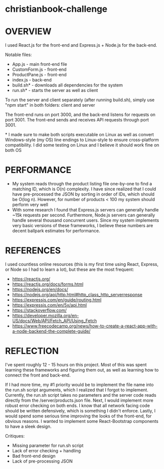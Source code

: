 # christianbook-challenge


# OVERVIEW
I used React.js for the front-end and Express.js + Node.js for the back-end.

Notable files:
- App.js - main front-end file
- CustomForm.js - front-end
- ProductPane.js - front-end
- index.js - back-end
- build.sh* - downloads all dependencies for the system
- run.sh* - starts the server as well as client

To run the server and client separately (after running build.sh), simply use "npm start" in both folders: client and server

The front-end runs on port 3000, and the back-end listens for requests on port 3001. The front-end sends and receives API requests through port 3001. 

\* I made sure to make both scripts executable on Linux as well as convert Windows-style (my OS) line endings to Linux-style to ensure cross-platform compatibility. I did some testing on Linux and I believe it should work fine on both OS

# PERFORMANCE
- My system reads through the product listing file one-by-one to find a matching ID, which is O(n) complexity. I have since realized that I could have pre-processed the JSON by sorting in order of IDs, which should be O(log n). However, for number of products < 100 my system should perform very well
- With some research I found that Express.js servers can generally handle ~15k requests per second. Furthermore, Node.js servers can generally handle several thousand concurrent users. Since my system implements very basic versions of these frameworks, I believe these numbers are decent ballpark estimates for performance.

# REFERENCES
I used countless online resources (this is my first time using React, Express, or Node so I had to learn a lot), but these are the most frequent:
- https://reactjs.org/
- https://reactjs.org/docs/forms.html
- https://nodejs.org/en/docs/
- https://nodejs.org/api/http.html#http_class_http_serverresponse
- https://expressjs.com/en/guide/routing.html
- https://expressjs.com/en/5x/api.html
- https://stackoverflow.com/
- https://developer.mozilla.org/en-US/docs/Web/API/Fetch_API/Using_Fetch
- https://www.freecodecamp.org/news/how-to-create-a-react-app-with-a-node-backend-the-complete-guide/




# REFLECTION

I've spent roughly 12 - 15 hours on this project. Most of this was spent learning these frameworks and figuring them out, as well as learning how to connect the front and back-end.

If I had more time, my #1 priority would be to implement the file name into the run.sh script arguments, which I realized that I forgot to implement. Currently, the run.sh script takes no parameters and the server code reads directly from the /server/products.json file. Next, I would implement more robust error checking on both ends. I know that all network facing code should be written defensively, which is something I didn't enforce. Lastly, I would spend some serious time improving the looks of the front-end, for obvious reasons. I wanted to implement some React-Bootstrap components to have a sleek design. 

Critiques:
- Missing parameter for run.sh script
- Lack of error checking + handling
- Bad front-end design
- Lack of pre-processing JSON
